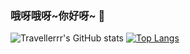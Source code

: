### 哦呀哦呀\~你好呀~ 👋

<!--
**Travellerrr/Travellerrr** is a ✨ _special_ ✨ repository because its `README.md` (this file) appears on your GitHub profile.

Here are some ideas to get you started:

- 🔭 I’m currently working on ...
- 🌱 I’m currently learning ...
- 👯 I’m looking to collaborate on ...
- 🤔 I’m looking for help with ...
- 💬 Ask me about ...
- 📫 How to reach me: ...
- 😄 Pronouns: ...
- ⚡ Fun fact: ...
-->

![Travellerrr's GitHub stats](https://github-readme-stats.vercel.app/api?username=travellerrr&show_icons=true)
[![Top Langs](https://github-readme-stats.vercel.app/api/top-langs/?username=Travellerrr)](https://github.com/anuraghazra/github-readme-stats)
